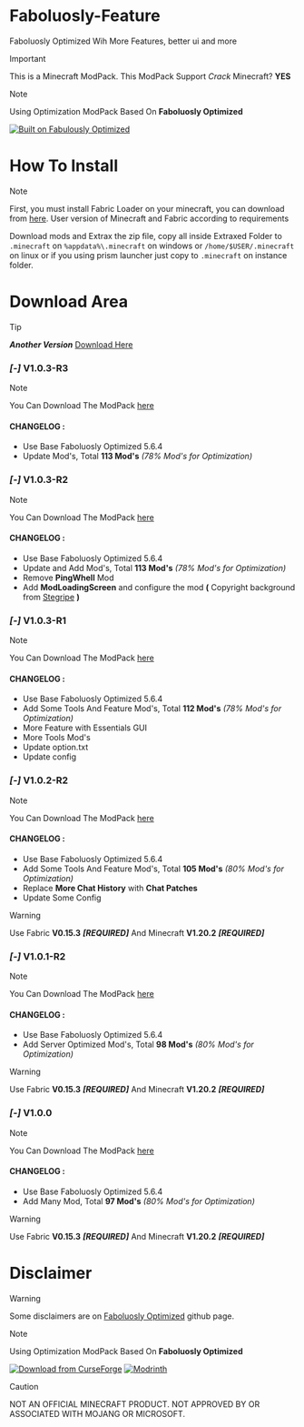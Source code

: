 # Faboluosly-Feature
Faboluosly Optimized Wih More Features, better ui and more
> [!IMPORTANT]
> This is a Minecraft ModPack. This ModPack Support *Crack* Minecraft? **YES**

> [!NOTE]
> Using Optimization ModPack Based On **Faboluosly Optimized**

[![Built on Fabulously Optimized](https://cdn.jsdelivr.net/npm/@intergrav/devins-badges@3/assets/cozy/built-with/fabulously-optimized_64h.png)](https://download.fo)

# How To Install
> [!NOTE]
> First, you must install Fabric Loader on your minecraft, you can download from [here](https://fabricmc.net/use/installer/). User version of Minecraft and Fabric according to requirements

Download mods and Extrax the zip file, copy all inside Extraxed Folder to ```.minecraft``` on ```%appdata%\.minecraft``` on windows or ```/home/$USER/.minecraft``` on linux or if you using prism launcher just copy to ```.minecraft``` on instance folder.

# Download Area
> [!TIP]
> ***Another Version*** [Download Here](https://www.mediafire.com/folder/181n7119s94mq/ModPack+Optimized+Minecraft)

### *[-]* V1.0.3-R3
> [!NOTE]
> You Can Download The ModPack [here](https://www.mediafire.com/file/ww21a683vrkb5ck/Faboluosly-Feature_V1.0.3-R3_1.20.2.zip/file)
> #### CHANGELOG :
> - Use Base Faboluosly Optimized 5.6.4
> - Update Mod's, Total **113 Mod's** *(78% Mod's for Optimization)*

### *[-]* V1.0.3-R2
> [!NOTE]
> You Can Download The ModPack [here](https://www.mediafire.com/file/102acqmid8h5qhn/Faboluosly-Feature_V1.0.3-R2_1.20.2.zip/file)
> #### CHANGELOG :
> - Use Base Faboluosly Optimized 5.6.4
> - Update and Add Mod's, Total **113 Mod's** *(78% Mod's for Optimization)*
> - Remove **PingWhell** Mod
> - Add **ModLoadingScreen** and configure the mod **(** Copyright background from [Stegripe](https://stegripe.org) **)**

### *[-]* V1.0.3-R1
> [!NOTE]
> You Can Download The ModPack [here](https://www.mediafire.com/file/dzg2y5iczpfzvk5/Faboluosly-Feature_V1.0.3-R1_1.20.2.zip/file)
> #### CHANGELOG :
> - Use Base Faboluosly Optimized 5.6.4
> - Add Some Tools And Feature Mod's, Total **112 Mod's** *(78% Mod's for Optimization)*
> - More Feature with Essentials GUI
> - More Tools Mod's
> - Update option.txt
> - Update config

### *[-]* V1.0.2-R2
> [!NOTE]
> You Can Download The ModPack [here](https://www.mediafire.com/file/rrpenzhoz8b2ed2/Faboluosly-Feature_V1.0.2-R2_1.20.2.zip/file)
> #### CHANGELOG :
> - Use Base Faboluosly Optimized 5.6.4
> - Add Some Tools And Feature Mod's, Total **105 Mod's** *(80% Mod's for Optimization)*
> - Replace **More Chat History** with **Chat Patches**
> - Update Some Config

> [!WARNING]
> Use Fabric **V0.15.3** ***[REQUIRED]*** And Minecraft **V1.20.2** ***[REQUIRED]***
### *[-]* V1.0.1-R2
> [!NOTE]
> You Can Download The ModPack [here](https://www.mediafire.com/file/s1dbtdxvzxfp71a/Faboluosly-Feature_V1.0.1-R2_1.20.2.zip/file)
> #### CHANGELOG :
> - Use Base Faboluosly Optimized 5.6.4
> - Add Server Optimized Mod's, Total **98 Mod's** *(80% Mod's for Optimization)*

> [!WARNING]
> Use Fabric **V0.15.3** ***[REQUIRED]*** And Minecraft **V1.20.2** ***[REQUIRED]***
### *[-]* V1.0.0
> [!NOTE]
> You Can Download The ModPack [here](https://www.mediafire.com/file/3k7n5gbn70b6en3/Faboluosly-Optimized_with_More-Features_V1.0.0_1.20.2.zip/file)
> #### CHANGELOG :
> - Use Base Faboluosly Optimized 5.6.4
> - Add Many Mod, Total **97 Mod's** *(80% Mod's for Optimization)*

> [!WARNING]
> Use Fabric **V0.15.3** ***[REQUIRED]*** And Minecraft **V1.20.2** ***[REQUIRED]***

# Disclaimer
> [!WARNING]
> Some disclaimers are on [Faboluosly Optimized](https://github.com/Fabulously-Optimized/fabulously-optimized) github page.

> [!NOTE]
> Using Optimization ModPack Based On **Faboluosly Optimized**

[![Download from CurseForge](https://cf.way2muchnoise.eu/full_fabulously-optimized_downloads%20on%20CurseForge.svg?badge_style=for_the_badge)](https://download.fo/curseforge) [![Modrinth](https://img.shields.io/modrinth/dt/fabulously-optimized?logo=modrinth&color=darkgreen&label=Download%20from%20Modrinth&style=for-the-badge)](https://download.fo/modrinth)

> [!CAUTION]
> NOT AN OFFICIAL MINECRAFT PRODUCT. NOT APPROVED BY OR ASSOCIATED WITH MOJANG OR MICROSOFT.
